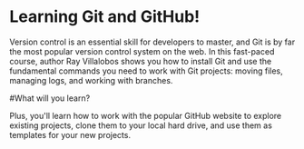 # Learning Git and GitHub!

Version control is an essential skill for developers to master, and Git is by far the most popular version control system on the web. In this fast-paced course, author Ray Villalobos shows you how to install Git and use the fundamental commands you need to work with Git projects: moving files, managing logs, and working with branches.

#What will you learn?

Plus, you'll learn how to work with the popular GitHub website to explore existing projects, clone them to your local hard drive, and use them as templates for your new projects.
